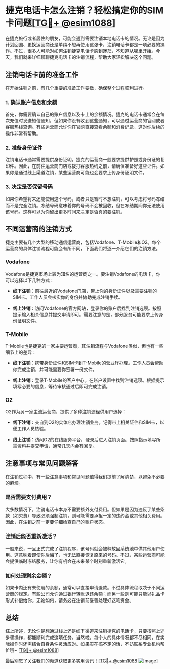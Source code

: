 # 捷克电话卡怎么注销？轻松搞定你的SIM卡问题[[TG💪+ @esim1088](https://t.me/s/esim1088)]

在捷克旅行或者居住的朋友，可能会遇到需要注销本地电话卡的情况。无论是因为计划回国、更换运营商还是单纯不想再使用这张卡，注销电话卡都是一项必要的操作。不过，很多人可能对如何注销捷克电话卡感到迷茫，不知道从哪里开始。今天，我们就来详细聊聊捷克电话卡的注销流程，帮助大家轻松解决这个问题。

## 注销电话卡前的准备工作

在开始注销之前，有几个重要的准备工作要做，确保整个过程顺利进行。

### 1. 确认账户信息和余额

首先，你需要确认自己的账户信息以及卡上的余额情况。捷克的电话卡通常会在每次充值时发送短信通知，但如果你没有收到这些通知，可以通过运营商的官网或者客服热线查询。有些运营商允许你在官网直接查看余额和消费记录，这对你后续的操作非常有帮助。

### 2. 准备身份证件

注销电话卡通常需要提供身份证明。捷克的运营商一般要求提供护照或身份证的复印件。因此，在前往运营商门店或拨打客服热线之前，请确保准备好这些证件。如果你是通过线上渠道注销，某些运营商可能也会要求上传身份证明文件。

### 3. 决定是否保留号码

如果你希望将来还能使用这个号码，或者只是暂时不想注销，可以考虑将号码冻结而不是完全注销。冻结号码意味着你的号码不会被回收，但在冻结期间你无法使用该号码。这样可以为你留出更多时间来决定是否真的要注销。

## 不同运营商的注销方式

捷克主要有几个大型的移动通信运营商，包括Vodafone、T-Mobile和O2。每个运营商的具体注销流程可能会有所不同，下面我们将逐一介绍它们的注销方法。

### Vodafone

Vodafone是捷克市场上较为知名的运营商之一。要注销Vodafone的电话卡，你可以选择以下几种方式：

- **线下注销**：前往最近的Vodafone门店，带上你的身份证件以及需要注销的SIM卡。工作人员会核实你的身份并协助完成注销手续。
  
- **线上注销**：访问Vodafone的官方网站，登录你的账户后找到注销选项。按照提示输入相关信息并提交申请即可。需要注意的是，部分服务可能要求上传身份证明文件。

### T-Mobile

T-Mobile也是捷克的一家主要运营商，其注销流程与Vodafone类似，但也有一些细节上的差异：

- **线下注销**：携带身份证件和SIM卡到T-Mobile的营业厅办理。工作人员会帮助你完成注销，并可能需要你签署一份文件。

- **线上注销**：登录T-Mobile的客户中心，在账户设置中找到注销选项。根据提示填写必要的信息，等待审核通过后即可完成注销。

### O2

O2作为另一家主流运营商，提供了多种注销途径供用户选择：

- **线下注销**：亲自到O2的实体店办理注销业务。记得带上相关证件和SIM卡，以便工作人员核验。

- **线上注销**：访问O2的在线服务平台，登录后进入注销页面。按照指示填写所需资料并提交申请，通常几天内会有回复。

## 注意事项与常见问题解答

在注销过程中，有一些注意事项和常见问题值得我们提前了解清楚，以避免不必要的麻烦。

### 是否需要支付费用？

大多数情况下，注销电话卡本身不需要额外支付费用。但如果是因为违反了某些条款（如欠费）导致必须强制注销，则可能需要承担一定的违约金或其他相关费用。因此，在注销之前一定要仔细检查自己的账户状态。

### 注销后能否重新激活？

一般来说，一旦正式完成了注销程序，该号码就会被释放回系统池中供其他用户使用。这意味着即使你后悔了，也无法直接恢复原来的号码。不过，某些运营商可能会提供临时冻结服务，让你有机会在未来某个时刻重新激活它。

### 如何处理剩余金额？

如果卡内还有未使用的余额，通常可以直接申请退款。不过具体流程取决于不同运营商的规定。有些公司允许通过银行转账退还余额；而另一些则可能只能以礼品卡形式补偿给你。无论如何，请务必在注销前妥善处理好这笔资金。

## 总结

综上所述，无论你是想通过线上还是线下渠道来注销捷克的电话卡，只要按照上述步骤操作，都能顺利完成这项任务。当然啦，每个人的具体情况都不尽相同，在实际操作时还需结合自身条件灵活应对。如果实在搞不定的话，不妨联系专业机构帮忙哦~ [[TG💪+ @esim1088](https://t.me/s/esim1088)]

最后别忘了关注我们的频道获取更多实用资讯！[[TG💪+ @esim1088](https://t.me/s/esim1088) ![Image](https://i.postimg.cc/4NQfJmqS/Snipaste-2025-05-13-00-14-12.png)]